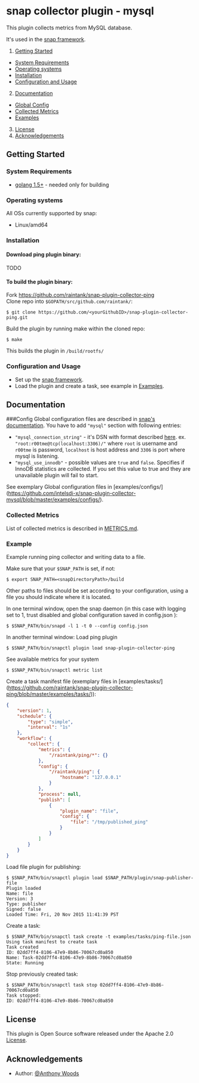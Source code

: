 # snap collector plugin - mysql
This plugin collects metrics from MySQL database.  

It's used in the [snap framework](http://github.com:intelsdi-x/snap).

1. [Getting Started](#getting-started)
  * [System Requirements](#system-requirements)
  * [Operating systems](#operating-systems)
  * [Installation](#installation)
  * [Configuration and Usage](#configuration-and-usage)
2. [Documentation](#documentation)
  * [Global Config](#global-config)
  * [Collected Metrics](#collected-metrics)
  * [Examples](#examples)
3. [License](#license-and-authors)
4. [Acknowledgements](#acknowledgements)

## Getting Started
### System Requirements
* [golang 1.5+](https://golang.org/dl/)  - needed only for building

### Operating systems
All OSs currently supported by snap:
* Linux/amd64

### Installation
#### Download ping plugin binary:
TODO

#### To build the plugin binary:
Fork https://github.com/raintank/snap-plugin-collector-ping  
Clone repo into `$GOPATH/src/github.com/raintank/`:

```
$ git clone https://github.com/<yourGithubID>/snap-plugin-collector-ping.git
```

Build the plugin by running make within the cloned repo:
```
$ make
```
This builds the plugin in `/build/rootfs/`

### Configuration and Usage
* Set up the [snap framework](https://github.com/intelsdi-x/snap/blob/master/README.md#getting-started).
* Load the plugin and create a task, see example in [Examples](https://github.com/raintank/snap-plugin-collector-ping/blob/master/README.md#examples).

## Documentation

###Config
Global configuration files are described in [snap's documentation](https://github.com/intelsdi-x/snap/blob/master/docs/SNAPD_CONFIGURATION.md). You have to add `"mysql"` section with following entries:

 - `"mysql_connection_string"` -  it's DSN with format described [here](https://github.com/go-sql-driver/mysql#dsn-data-source-name).  ex. `"root:r00tme@tcp(localhost:3306)/"` where `root` is username and `r00tme` is password, `localhost` is host address and `3306` is port where mysql is listening.
 -  `"mysql_use_innodb"` - possible values are `true` and `false`. Specifies if InnoDB statistics are collected. If you set this value to true and they are unavailable plugin will fail to start.
 
See exemplary Global configuration files in [examples/configs/] (https://github.com/intelsdi-x/snap-plugin-collector-mysql/blob/master/examples/configs/).

### Collected Metrics

List of collected metrics is described in [METRICS.md](https://github.com/raintank/snap-plugin-collector-ping/blob/master/METRICS.md).

### Example
Example running ping collector and writing data to a file.

Make sure that your `$SNAP_PATH` is set, if not:
```
$ export SNAP_PATH=<snapDirectoryPath>/build
```
Other paths to files should be set according to your configuration, using a file you should indicate where it is located.


In one terminal window, open the snap daemon (in this case with logging set to 1,  trust disabled and global configuration saved in config.json ):
```
$ $SNAP_PATH/bin/snapd -l 1 -t 0 --config config.json
```

In another terminal window:
Load ping plugin
```
$ $SNAP_PATH/bin/snapctl plugin load snap-plugin-collector-ping
```
See available metrics for your system
```
$ $SNAP_PATH/bin/snapctl metric list
```

Create a task manifest file  (exemplary files in [examples/tasks/] (https://github.com/raintank/snap-plugin-collector-ping/blob/master/examples/tasks/)):
```json
{
    "version": 1,
    "schedule": {
        "type": "simple",
        "interval": "1s"
    },
    "workflow": {
        "collect": {
            "metrics": {
                "/raintank/ping/*": {}
            },
            "config": {
            	"/raintank/ping": {
            		"hostname": "127.0.0.1"
            	}
            },
            "process": null,
            "publish": [
                {
                    "plugin_name": "file",
                    "config": {
                        "file": "/tmp/published_ping"
                    }
                }
            ]
        }
    }
}
```
Load file plugin for publishing:
```
$ $SNAP_PATH/bin/snapctl plugin load $SNAP_PATH/plugin/snap-publisher-file
Plugin loaded
Name: file
Version: 3
Type: publisher
Signed: false
Loaded Time: Fri, 20 Nov 2015 11:41:39 PST
```

Create a task:
```
$ $SNAP_PATH/bin/snapctl task create -t examples/tasks/ping-file.json
Using task manifest to create task
Task created
ID: 02dd7ff4-8106-47e9-8b86-70067cd0a850
Name: Task-02dd7ff4-8106-47e9-8b86-70067cd0a850
State: Running
```

Stop previously created task:
```
$ $SNAP_PATH/bin/snapctl task stop 02dd7ff4-8106-47e9-8b86-70067cd0a850
Task stopped:
ID: 02dd7ff4-8106-47e9-8b86-70067cd0a850
```

## License
This plugin is Open Source software released under the Apache 2.0 [License](LICENSE).

## Acknowledgements
* Author: [@Anthony Woods](https://github.com/woodsaj/)
